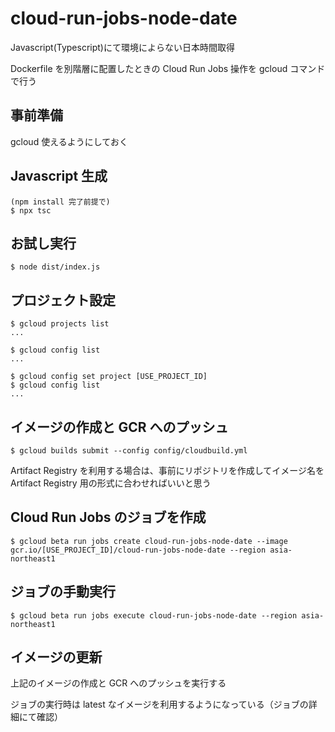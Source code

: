 # cloud-run-jobs-node-date

Javascript(Typescript)にて環境によらない日本時間取得

Dockerfile を別階層に配置したときの Cloud Run Jobs 操作を gcloud コマンドで行う

## 事前準備

gcloud 使えるようにしておく

## Javascript 生成

```
(npm install 完了前提で)
$ npx tsc
```

## お試し実行

```
$ node dist/index.js
```

## プロジェクト設定

```
$ gcloud projects list
...

$ gcloud config list
...

$ gcloud config set project [USE_PROJECT_ID]
$ gcloud config list
...
```

## イメージの作成と GCR へのプッシュ

```
$ gcloud builds submit --config config/cloudbuild.yml
```

Artifact Registry を利用する場合は、事前にリポジトリを作成してイメージ名を Artifact Registry 用の形式に合わせればいいと思う

## Cloud Run Jobs のジョブを作成

```
$ gcloud beta run jobs create cloud-run-jobs-node-date --image gcr.io/[USE_PROJECT_ID]/cloud-run-jobs-node-date --region asia-northeast1
```

## ジョブの手動実行

```
$ gcloud beta run jobs execute cloud-run-jobs-node-date --region asia-northeast1
```

## イメージの更新

上記のイメージの作成と GCR へのプッシュを実行する

ジョブの実行時は latest なイメージを利用するようになっている（ジョブの詳細にて確認）
